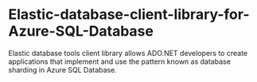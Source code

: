 # Elastic-database-client-library-for-Azure-SQL-Database
Elastic database tools client library allows ADO.NET developers to create applications that implement and use the pattern known as database sharding in Azure SQL Database.
